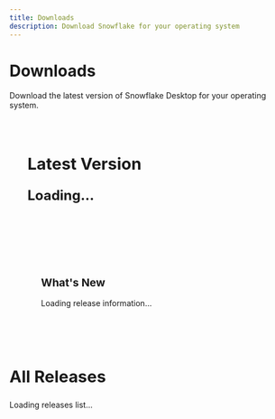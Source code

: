 ```yaml
---
title: Downloads
description: Download Snowflake for your operating system
---
```


# Downloads

Download the latest version of Snowflake Desktop for your operating system.

<div class="download-section">
  <div class="latest-release">
    <h2>Latest Version</h2>
    <div class="release-info">
      <div class="version-info">
        <span class="version" id="latest-version">Loading...</span>
        <span class="release-date" id="latest-date"></span>
      </div>
      <div class="download-buttons">
        <a href="#" class="btn btn-primary" id="download-windows" style="display: none;">
          <i class="icon">💻</i>
          Windows
        </a>
        <a href="#" class="btn btn-primary" id="download-linux" style="display: none;">
          <i class="icon">🐧</i>
          Linux
        </a>
        <a href="#" class="btn btn-primary" id="download-macos" style="display: none;">
          <i class="icon">🍎</i>
          macOS
        </a>
      </div>
      <div class="additional-downloads">
        <div class="platform-group" id="windows-group" style="display: none;">
          <h4>Windows</h4>
          <div class="download-links">
            <a href="#" class="download-link" id="download-windows-msi" style="display: none;">MSI Installer</a>
          </div>
        </div>
        <div class="platform-group" id="linux-group" style="display: none;">
          <h4>Linux</h4>
          <div class="download-links">
            <a href="#" class="download-link" id="download-linux-deb" style="display: none;">DEB Package</a>
            <a href="#" class="download-link" id="download-linux-rpm" style="display: none;">RPM Package</a>
          </div>
        </div>
      </div>
    </div>
    <div class="release-notes">
      <h3>What's New</h3>
      <div id="release-notes-content">Loading release information...</div>
    </div>
  </div>

  <div class="all-releases">
    <h2>All Releases</h2>
    <div id="all-releases-content">
      <p>Loading releases list...</p>
    </div>
  </div>
</div>

<script>
// Check if we're in the browser
if (typeof window !== 'undefined' && typeof document !== 'undefined') {
  // GitHub API endpoints
  const GITHUB_API_BASE = 'https://api.github.com/repos/ikloster03/snowflake-desktop';
  const LATEST_RELEASE_URL = `${GITHUB_API_BASE}/releases/latest`;
  const ALL_RELEASES_URL = `${GITHUB_API_BASE}/releases`;

  // Function to fetch latest release
  async function fetchLatestRelease() {
    try {
      const response = await fetch(LATEST_RELEASE_URL);
      if (!response.ok) {
        throw new Error(`HTTP error! status: ${response.status}`);
      }
      const release = await response.json();
      return release;
    } catch (error) {
      console.error('Error loading latest release:', error);
      return null;
    }
  }

  // Function to fetch all releases
  async function fetchAllReleases() {
    try {
      const response = await fetch(ALL_RELEASES_URL);
      if (!response.ok) {
        throw new Error(`HTTP error! status: ${response.status}`);
      }
      const releases = await response.json();
      return releases;
    } catch (error) {
      console.error('Error loading all releases:', error);
      return [];
    }
  }

  // Function to find primary asset by platform
  function getPrimaryAssetByPlatform(assets, platform) {
    const patterns = {
      windows: [
        /\.exe$/i,
        /windows.*\.zip$/i,
        /win.*\.zip$/i,
        /\.msi$/i
      ],
      linux: [
        /\.AppImage$/i,
        /linux.*\.tar\.gz$/i,
        /\.deb$/i,
        /\.rpm$/i
      ],
      macos: [
        /\.dmg$/i,
        /darwin.*\.tar\.gz$/i,
        /macos.*\.zip$/i,
        /osx.*\.zip$/i
      ]
    };

    const platformPatterns = patterns[platform] || [];
    
    for (const pattern of platformPatterns) {
      const asset = assets.find(asset => 
        pattern.test(asset.name) && 
        !asset.name.endsWith('.sig') && 
        asset.name !== 'latest.json'
      );
      if (asset) return asset;
    }
    
    return null;
  }

  // Function to update download page
  async function updateDownloadPage() {
    try {
      const [latestRelease, allReleases] = await Promise.all([
        fetchLatestRelease(),
        fetchAllReleases()
      ]);

      if (latestRelease) {
        // Update latest version info
        const versionElement = document.getElementById('latest-version');
        const dateElement = document.getElementById('latest-date');
        
        if (versionElement) {
          versionElement.textContent = latestRelease.tag_name;
        }
        
        if (dateElement) {
          const releaseDate = new Date(latestRelease.published_at);
          dateElement.textContent = releaseDate.toLocaleDateString('en-US');
        }

        // Update download buttons
        const platforms = ['windows', 'linux', 'macos'];
        platforms.forEach(platform => {
          const button = document.getElementById(`download-${platform}`);
          if (button) {
            const asset = getPrimaryAssetByPlatform(latestRelease.assets, platform);
            if (asset) {
              button.href = asset.browser_download_url;
              button.style.display = 'inline-flex';
              button.setAttribute('download', '');
            }
          }
        });

        // Update additional download links
        const additionalDownloads = {
          'windows-msi': /\.msi$/i,
          'linux-deb': /\.deb$/i,
          'linux-rpm': /\.rpm$/i
        };

        Object.entries(additionalDownloads).forEach(([id, pattern]) => {
          const link = document.getElementById(`download-${id}`);
          if (link) {
            const asset = latestRelease.assets.find(asset => 
              pattern.test(asset.name) && 
              !asset.name.endsWith('.sig') && 
              asset.name !== 'latest.json'
            );
            if (asset) {
              link.href = asset.browser_download_url;
              link.style.display = 'inline-flex';
              link.setAttribute('download', '');
            }
          }
        });

        // Show groups with additional links
        const windowsGroup = document.getElementById('windows-group');
        const linuxGroup = document.getElementById('linux-group');
        
        if (windowsGroup && document.getElementById('download-windows-msi').style.display !== 'none') {
          windowsGroup.style.display = 'block';
        }
        
        if (linuxGroup && (document.getElementById('download-linux-deb').style.display !== 'none' || 
                          document.getElementById('download-linux-rpm').style.display !== 'none')) {
          linuxGroup.style.display = 'block';
        }

        // Update release notes
        const notesElement = document.getElementById('release-notes-content');
        if (notesElement) {
          if (latestRelease.body && latestRelease.body.trim()) {
            notesElement.innerHTML = latestRelease.body
              .replace(/\n/g, '<br>')
              .replace(/\*\*(.*?)\*\*/g, '<strong>$1</strong>')
              .replace(/\*(.*?)\*/g, '<em>$1</em>');
          } else {
            notesElement.innerHTML = '<p>Release information not available.</p>';
          }
        }
      }

      // Update all releases list
      const allReleasesElement = document.getElementById('all-releases-content');
      if (allReleasesElement && allReleases.length > 0) {
        // Filter out current release from all releases list
        const filteredReleases = allReleases.filter(release => 
          !latestRelease || release.id !== latestRelease.id
        );
        
        if (filteredReleases.length > 0) {
          allReleasesElement.innerHTML = filteredReleases.map(release => {
            const releaseDate = new Date(release.published_at);
            const assets = release.assets.filter(asset => 
              !asset.name.endsWith('.sig') && asset.name !== 'latest.json'
            );
            
            const downloadLinks = assets.map(asset => 
              `<a href="${asset.browser_download_url}" class="download-link" download>${asset.name}</a>`
            ).join('');

            const preReleaseNote = release.prerelease ? '<span class="pre-release">Pre-release</span>' : '';

            return `
              <div class="release-item">
                <div class="release-header">
                  <h3>${release.tag_name} ${preReleaseNote}</h3>
                  <span class="release-date">${releaseDate.toLocaleDateString('en-US')}</span>
                </div>
                <div class="release-body">
                  ${release.body ? release.body.replace(/\n/g, '<br>').replace(/\*\*(.*?)\*\*/g, '<strong>$1</strong>') : 'No description available'}
                </div>
                <div class="release-downloads">
                  ${downloadLinks}
                </div>
              </div>
            `;
          }).join('');
        } else {
          allReleasesElement.innerHTML = '<p>No previous releases found.</p>';
        }
      }
    } catch (error) {
      console.error('Error updating download page:', error);
    }
  }

  // Run page update after DOM is loaded
  if (document.readyState === 'loading') {
    document.addEventListener('DOMContentLoaded', updateDownloadPage);
  } else {
    updateDownloadPage();
  }

  // Additional check for cases when DOMContentLoaded has already passed
  window.addEventListener('load', function() {
    if (document.getElementById('latest-version') && document.getElementById('latest-version').textContent === 'Loading...') {
      updateDownloadPage();
    }
  });
}
</script>

<style>
.download-section {
  max-width: 800px;
  margin: 0 auto;
  padding: 2rem 0;
}

.latest-release {
  word-break: break-word;
  background: var(--vp-c-bg-soft);
  border-radius: 12px;
  padding: 2rem;
  margin-bottom: 3rem;
  border: 1px solid var(--vp-c-divider);
}

.latest-release h2 {
  margin-top: 0;
  color: var(--vp-c-text-1);
  font-size: 1.8rem;
  margin-bottom: 1.5rem;
}

.release-info {
  margin-bottom: 2rem;
}

.version-info {
  display: flex;
  align-items: center;
  gap: 1rem;
  margin-bottom: 1.5rem;
}

.version {
  font-size: 1.5rem;
  font-weight: 700;
  color: var(--vp-c-brand);
}

.release-date {
  color: var(--vp-c-text-2);
  font-size: 0.9rem;
}

.download-buttons {
  display: flex;
  gap: 1rem;
  flex-wrap: wrap;
}

.btn {
  display: inline-flex;
  align-items: center;
  gap: 0.5rem;
  padding: 0.75rem 1.5rem;
  border-radius: 8px;
  text-decoration: none !important;
  font-weight: 600;
  font-size: 1rem;
  transition: all 0.3s ease;
  border: 2px solid transparent;
  position: relative;
  text-transform: uppercase;
  letter-spacing: 0.5px;
  z-index: 1;
}

.btn:hover {
  text-decoration: none !important;
}

.btn:focus,
.btn:active,
.btn:visited {
  text-decoration: none !important;
}

.btn * {
  position: relative;
  z-index: 2;
}

.btn-primary {
  background: linear-gradient(135deg, var(--vp-c-brand), var(--vp-c-brand-darker));
  color: white !important;
}

.btn-primary:hover {
  background: linear-gradient(135deg, var(--vp-c-brand-darker), var(--vp-c-brand));
  transform: translateY(-3px);
  box-shadow: 0 8px 25px rgba(0, 0, 0, 0.15);
}

.btn-primary:focus,
.btn-primary:active,
.btn-primary:visited {
  color: white !important;
}

.btn-secondary {
  background: linear-gradient(135deg, var(--vp-c-bg-soft), var(--vp-c-bg));
  color: var(--vp-c-text-1) !important;
  border: 2px solid var(--vp-c-divider);
}

.btn-secondary:hover {
  background: linear-gradient(135deg, var(--vp-c-bg), var(--vp-c-bg-soft));
  border-color: var(--vp-c-brand);
  transform: translateY(-3px);
  box-shadow: 0 8px 25px rgba(0, 0, 0, 0.1);
}

.btn-secondary:focus,
.btn-secondary:active,
.btn-secondary:visited {
  color: var(--vp-c-text-1) !important;
}

.icon {
  font-size: 1.2rem;
}

.release-notes {
  background: var(--vp-c-bg);
  border-radius: 8px;
  padding: 1.5rem;
  border: 1px solid var(--vp-c-divider);
}

.release-notes h3 {
  margin-top: 0;
  color: var(--vp-c-text-1);
  font-size: 1.2rem;
  margin-bottom: 1rem;
}

.all-releases h2 {
  color: var(--vp-c-text-1);
  font-size: 1.8rem;
  margin-bottom: 1.5rem;
}

.release-item {
  background: var(--vp-c-bg-soft);
  border-radius: 8px;
  padding: 1.5rem;
  margin-bottom: 1.5rem;
  border: 1px solid var(--vp-c-divider);
}

.release-header {
  display: flex;
  justify-content: space-between;
  align-items: center;
  margin-bottom: 1rem;
}

.release-header h3 {
  margin: 0;
  color: var(--vp-c-text-1);
  font-size: 1.3rem;
}

.pre-release {
  background: #f59e0b;
  color: white;
  padding: 0.2rem 0.5rem;
  border-radius: 4px;
  font-size: 0.7rem;
  font-weight: 600;
  text-transform: uppercase;
  margin-left: 0.5rem;
}

.release-body {
  word-break: break-word;
  color: var(--vp-c-text-2);
  line-height: 1.6;
  margin-bottom: 1rem;
}

.release-downloads {
  display: flex;
  gap: 0.5rem;
  flex-wrap: wrap;
}

.download-link {
  background: var(--vp-c-brand);
  color: white;
  padding: 0.4rem 0.8rem;
  border-radius: 4px;
  text-decoration: none !important;
  font-size: 0.8rem;
  font-weight: 500;
  transition: all 0.2s ease;
}

.download-link:hover {
  background: var(--vp-c-brand-darker);
  transform: translateY(-1px);
  text-decoration: none !important;
}

.download-link:focus,
.download-link:active,
.download-link:visited {
  text-decoration: none !important;
}

@media (max-width: 768px) {
  .download-section {
    padding: 0;
  }
  
  .latest-release {
    padding: 0.5rem;
  }
  
  .version-info {
    flex-direction: column;
    align-items: flex-start;
    gap: 0.5rem;
  }
  
  .download-buttons {
    flex-direction: column;
  }
  
  .btn {
    justify-content: center;
  }
  
  .release-header {
    flex-direction: column;
    align-items: flex-start;
    gap: 0.5rem;
  }

  .release-item {
    padding: 0.5rem;
  }
  
  .release-downloads {
    flex-direction: column;
  }
}

.additional-downloads {
  margin-top: 1.5rem;
  padding-top: 1.5rem;
  border-top: 1px solid var(--vp-c-divider);
}

.platform-group {
  margin-bottom: 1.5rem;
}

.platform-group h4 {
  margin: 0 0 0.75rem 0;
  color: var(--vp-c-text-1);
  font-size: 1rem;
  font-weight: 600;
}

.platform-group .download-links {
  display: flex;
  gap: 0.75rem;
  flex-wrap: wrap;
}

.platform-group .download-link {
  background: var(--vp-c-bg);
  color: var(--vp-c-text-1) !important;
  padding: 0.5rem 1rem;
  border-radius: 6px;
  text-decoration: none !important;
  font-size: 0.9rem;
  font-weight: 500;
  border: 1px solid var(--vp-c-divider);
  transition: all 0.2s ease;
}

.platform-group .download-link:hover {
  background: var(--vp-c-brand-soft);
  border-color: var(--vp-c-brand);
  transform: translateY(-1px);
  text-decoration: none !important;
}

.platform-group .download-link:focus,
.platform-group .download-link:active,
.platform-group .download-link:visited {
  text-decoration: none !important;
}
</style> 
